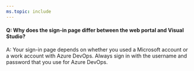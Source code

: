 ```yaml
---
ms.topic: include
---
```


<a name="DifferentSignInPage"></a>
#### Q: Why does the sign-in page differ between the web portal and Visual Studio?

A: Your sign-in page depends on whether you used a Microsoft account or a work account with Azure DevOps. Always sign in with the username and password that you use for Azure DevOps.
